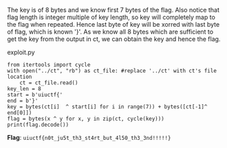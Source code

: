 The key is of 8 bytes and we know first 7 bytes of the flag. Also notice that flag length is integer multiple of key length, so key will completely map to the flag when repeated. Hence last byte of key will be xorred with last byte of flag, which is known '}'. As we know all 8 bytes which are sufficient to get the key from the output in ct, we can obtain the key and hence the flag.

exploit.py
```python3
from itertools import cycle
with open("../ct", "rb") as ct_file: #replace '../ct' with ct's file location 
    ct = ct_file.read()
key_len = 8
start = b'uiuctf{'
end = b'}'
key = bytes(ct[i]  ^ start[i] for i in range(7)) + bytes([ct[-1]^ end[0]]) 
flag = bytes(x ^ y for x, y in zip(ct, cycle(key)))
print(flag.decode())
```

**Flag**: `uiuctf{n0t_ju5t_th3_st4rt_but_4l50_th3_3nd!!!!!}`